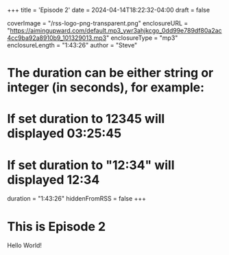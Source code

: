 +++
title = 'Episode 2'
date = 2024-04-14T18:22:32-04:00
draft = false

coverImage = "/rss-logo-png-transparent.png"
enclosureURL = "https://aimingupward.com/default.mp3_ywr3ahjkcgo_0dd99e789df80a2ac4cc9ba92a8910b9_101329013.mp3"
enclosureType = "mp3"
enclosureLength = "1:43:26"
author = "Steve"
# The duration can be either string or integer (in seconds), for example:
# If set duration to 12345 will displayed 03:25:45
# If set duration to "12:34" will displayed 12:34
duration = "1:43:26"
hiddenFromRSS = false
+++

# This is Episode 2

Hello World!
